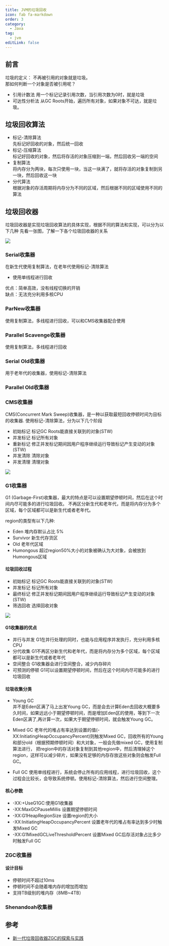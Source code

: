 ```yaml
---
title: JVM的垃圾回收
icon: fab fa-markdown
order: 3
category:
  - Java
tag:
  - jvm
editLink: false
---
```


## 前言
垃圾的定义： 不再被引用的对象就是垃圾。  
那如何判断一个对象是否被引用呢？
- 引用计数法  用一个标记记录引用次数，当引用次数为0时，就是垃圾
- 可达性分析法  从GC Roots开始，遍历所有对象，如果对象不可达，就是垃圾。

## 垃圾回收算法
- 标记-清除算法  
先标记好回收的对象，然后统一回收
- 标记-压缩算法  
标记好回收的对象，然后将存活的对象压缩到一端，然后回收另一端的空间
- 复制算法  
将内存分为两块，每次只使用一块，当这一块满了，就将存活的对象复制到另一块，然后回收这一块
- 分代算法  
根据对象的存活周期将内存分为不同的区域，然后根据不同的区域使用不同的算法


## 垃圾回收器

垃圾回收器是实现垃圾回收算法的具体实现，根据不同的算法和实现，可以分为以下几种
先看一张图，了解一下各个垃圾回收器的关系  

![](https://www.luoliang.top/images/jvm_%E5%9E%83%E5%9C%BE%E5%9B%9E%E6%94%B6%E6%9C%9F.png)


### Serial收集器
在新生代使用复制算法，在老年代使用标记-清除算法
- 使用单线程进行回收

优点：简单高效，没有线程切换的开销  
缺点：无法充分利用多核CPU

### ParNew收集器
使用复制算法，多线程进行回收，可以和CMS收集器配合使用

### Parallel Scavenge收集器
使用复制算法，多线程进行回收


### Serial Old收集器
用于老年代的收集器，使用标记-清除算法

### Parallel Old收集器

### CMS收集器
CMS(Concurrent Mark Sweep)收集器，是一种以获取最短回收停顿时间为目标的收集器.
使用标记-清除算法，分为以下几个阶段
- 初始标记 标记GC Roots能直接关联到的对象(STW)
- 并发标记 标记所有对象
- 重新标记 修正并发标记期间因用户程序继续运行导致标记产生变动的对象(STW)
- 并发清除 清除对象
- 并发清理 清理对象

![](https://www.luoliang.top/images/jvm_cms%E5%9E%83%E5%9C%BE%E5%9B%9E%E6%94%B6%E8%BF%87%E7%A8%8B.jpeg)

### G1收集器
G1 (Garbage-First)收集器，最大的特点是可以设置期望停顿时间，然后在这个时间内尽可能多的进行垃圾回收。
不再区分新生代和老年代，而是将内存分为多个区域，每个区域都可以是新生代或者老年代。  

region的类型有以下几种:
- Eden        堆内存默认占比 5%
- Survivor    新生代存货区 
- Old         老年代区域
- Humongous  超过region50%大小的对象被确认为大对象，会被放到Humongous区域

#### 垃圾回收过程
- 初始标记 标记GC Roots能直接关联到的对象(STW)
- 并发标记 标记所有对象
- 最终标记 修正并发标记期间因用户程序继续运行导致标记产生变动的对象(STW)
- 筛选回收 选择回收对象

![](https://www.luoliang.top/images/jvm_g1_%E5%9E%83%E5%9C%BE%E5%9B%9E%E6%94%B6%E8%BF%87%E7%A8%8B.png)



#### G1收集器的优点
- 并行与并发 G1在并行处理的同时，也能与应用程序并发执行，充分利用多核CPU
- 分代收集 G1不再区分新生代和老年代，而是将内存分为多个区域，每个区域都可以是新生代或者老年代
- 空间整合 G1收集器会进行空间整合，减少内存碎片
- 可预测的停顿 G1可以设置期望停顿时间，然后在这个时间内尽可能多的进行垃圾回收

#### 垃圾收集分类
- Young GC  
并不是Eden区满了马上出发Young GC，而是会去计算Eden去回收大概要多久时间，如果远远小于期望停顿时间，而是增加Eden区的使用，等到下一次Eden区满了,再计算一次，如果大于期望停顿时间，就会触发Young GC。

- Mixed GC
老年代的堆占有率达到设置的值(-XX:InitiatingHeapOccupancyPercent)则触发Mixed GC，回收所有的Young和部分old（根据预期停顿时间）和大对象，一般会先做mixed GC，使用复制算法进行，
把region中的存活对象复制到其他region中，然后清理掉这个region，这样可以减少碎片，如果没有足够的内存存放这些对象则会触发Full GC。

- Full GC
使用单线程进行，系统会停止所有的应用线程，进行垃圾回收，这个过程会比较长，会导致系统停顿。使用标记-清除算法，然后进行空间整理。

#### 核心参数
- -XX:+UseG1GC:使用G1收集器
- -XX:MaxGCPauseMillis 设置期望停顿时间
- -XX:G1HeapRegionSize 设置region的大小
- -XX:InitiatingHeapOccupancyPercent 设置老年代的堆占有率达到多少时触发Mixed GC
- -XX:G1MixedGCLiveThresholdPercent 设置Mixed GC后存活对象占比多少时触发Full GC

### ZGC收集器

#### 设计目标
- 停顿时间不超过10ms
- 停顿时间不会随着堆内存的增加而增加
- 支持TB级别的堆内存（8MB~4TB）



### Shenandoah收集器

## 参考
- [新一代垃圾回收器ZGC的探索与实践](https://tech.meituan.com/2020/08/06/new-zgc-practice-in-meituan.html)

